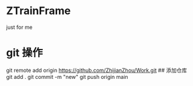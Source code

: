 # ZTrainFrame
just for me

# git 操作
 git remote add origin https://github.com/ZhijianZhou/Work.git ## 添加仓库
 git add .
 git commit -m "new"
 git push origin main 
